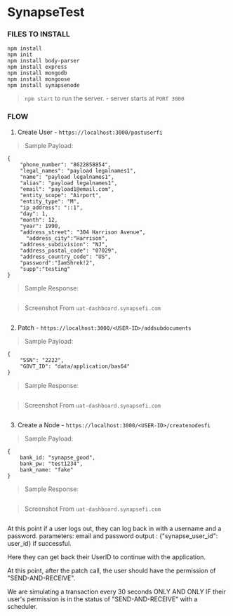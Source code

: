 # SynapseTest

### FILES TO INSTALL
```
npm install 
npm init
npm install body-parser
npm install express
npm install mongodb
npm install mongoose
npm install synapsenode
```

>`npm start` to run the server. - server starts at `PORT 3000`

### FLOW 
 1. Create User - `https://localhost:3000/postuserfi`

> Sample Payload:

```
{
    "phone_number": "8622858854",
    "legal_names": "payload legalnames1",
    "name": "payload legalnames1",
    "alias": "payload legalnames1", 
    "email": "payload1@email.com",    
    "entity_scope": "Airport",
    "entity_type": "M",
    "ip_address": "::1",
    "day": 1,
    "month": 12,
    "year": 1990,
    "address_street": "304 Harrison Avenue",
	  "address_city":"Harrison",
    "address_subdivision": "NJ",
    "address_postal_code": "07029",
    "address_country_code": "US",
    "password":"IamShrek!2",
    "supp":"testing"
}
```
> Sample Response:
```

```
> Screenshot From `uat-dashboard.synapsefi.com`
```

```

2. Patch - `https://localhost:3000/<USER-ID>/addsubdocuments`

> Sample Payload:

```
{
    "SSN": "2222",
    "GOVT_ID": "data/application/bas64"
}
```
> Sample Response:
```

```
> Screenshot From `uat-dashboard.synapsefi.com`
```

```
3. Create a Node - `https://localhost:3000/<USER-ID>/createnodesfi`

> Sample Payload:

```
{
    bank_id: "synapse_good",
    bank_pw: "test1234",
    bank_name: "fake"
}
```
> Sample Response:
```

```
> Screenshot From `uat-dashboard.synapsefi.com`
```

```


At this point if a user logs out, they can log back in with a username and a password. 
parameters: email and password
output : {"synapse_user_id": user_id} if successful. 

Here they can get back their UserID to continue with the application. 

At this point, after the patch call, the user should have the permission of "SEND-AND-RECEIVE".

We are simulating a transaction every 30 seconds ONLY AND ONLY IF their user's permission is in the status of "SEND-AND-RECEIVE"
with a scheduler. 
